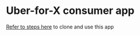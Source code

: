 # Uber-for-X consumer app

[Refer to steps here](https://github.com/hypertrack/uber_for_x_android) to clone and use this app
